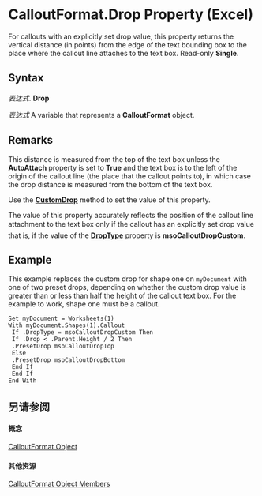 
# CalloutFormat.Drop Property (Excel)

For callouts with an explicitly set drop value, this property returns the vertical distance (in points) from the edge of the text bounding box to the place where the callout line attaches to the text box. Read-only  **Single**.


## Syntax

 _表达式_. **Drop**

 _表达式_ A variable that represents a **CalloutFormat** object.


## Remarks

This distance is measured from the top of the text box unless the  **AutoAttach** property is set to **True** and the text box is to the left of the origin of the callout line (the place that the callout points to), in which case the drop distance is measured from the bottom of the text box.

Use the  **[CustomDrop](d38513f6-1c42-e4b3-7a0f-b8543d59d0ff.md)** method to set the value of this property.

The value of this property accurately reflects the position of the callout line attachment to the text box only if the callout has an explicitly set drop value  that is, if the value of the  **[DropType](ab947fa4-4af9-e491-f62d-e0ca036e1892.md)** property is **msoCalloutDropCustom**.


## Example

This example replaces the custom drop for shape one on  `myDocument` with one of two preset drops, depending on whether the custom drop value is greater than or less than half the height of the callout text box. For the example to work, shape one must be a callout.


```
Set myDocument = Worksheets(1) 
With myDocument.Shapes(1).Callout 
 If .DropType = msoCalloutDropCustom Then 
 If .Drop < .Parent.Height / 2 Then 
 .PresetDrop msoCalloutDropTop 
 Else 
 .PresetDrop msoCalloutDropBottom 
 End If 
 End If 
End With
```


## 另请参阅


#### 概念


[CalloutFormat Object](d9d7d279-04ef-dbee-23cd-ddd606ed917d.md)
#### 其他资源


[CalloutFormat Object Members](http://msdn.microsoft.com/library/29203369-3128-3336-6e78-d1853c4619a6%28Office.15%29.aspx)